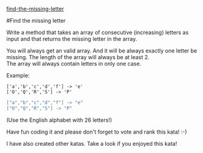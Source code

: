 [find-the-missing-letter](https://www.codewars.com/kata/5839edaa6754d6fec10000a2)

#Find the missing letter

Write a method that takes an array of consecutive (increasing) letters as input and that returns the missing letter in the array.

You will always get an valid array. And it will be always exactly one letter be missing. The length of the array will always be at least 2.<br>
The array will always contain letters in only one case.

Example:
```if-not:swift
['a','b','c','d','f'] -> 'e'
['O','Q','R','S'] -> 'P'
```
```swift
["a","b","c","d","f"] -> "e"
["O","Q","R","S"] -> "P"
```

(Use the English alphabet with 26 letters!)

Have fun coding it and please don't forget to vote and rank this kata! :-) 

I have also created other katas. Take a look if you enjoyed this kata!